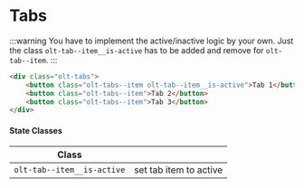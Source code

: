 # Tabs

:::warning
You have to implement the active/inactive logic by your own. Just the class `olt-tab--item__is-active` has to be added 
and remove for `olt-tab--item`.
:::

<tab-example></tab-example>

````html
<div class="olt-tabs">
    <button class="olt-tabs--item olt-tab--item__is-active">Tab 1</button>
    <button class="olt-tabs--item">Tab 2</button>
    <button class="olt-tabs--item">Tab 3</button>
</div>
````

#### State Classes 
| Class                                        |                                 |
| -------------------------------------------- | ------------------------------- |
| `olt-tab--item__is-active`                   | set tab item to active          |